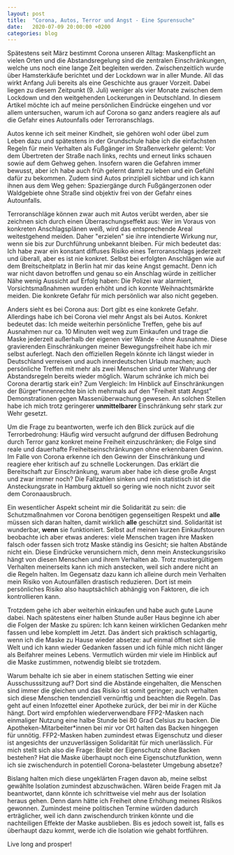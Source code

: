 ```yaml
---
layout: post
title:  "Corona, Autos, Terror und Angst - Eine Spurensuche"
date:   2020-07-09 20:00:00 +0200
categories: blog
---
```


Spätestens seit März bestimmt Corona unseren Alltag: Maskenpflicht an vielen Orten und die Abstandsregelung sind die
zentralen Einschränkungen, welche uns noch eine lange Zeit begleiten werden. Zwischenzeitlich wurde über Hamsterkäufe
berichtet und der Lockdown war in aller Munde. All das wirkt Anfang Juli bereits als eine Geschichte aus grauer Vorzeit.
Dabei liegen zu diesem Zeitpunkt (9. Juli) weniger als vier Monate zwischen dem Lockdown und den weitgehenden Lockerungen in 
Deutschland. In diesem Artikel möchte ich auf meine persönlichen Eindrücke eingehen und vor allem untersuchen, warum
ich auf Corona so ganz anders reagiere als auf die Gefahr eines Autounfalls oder Terroranschlags.

Autos kenne ich seit meiner Kindheit, sie gehören wohl oder übel zum Leben dazu und spätestens in der Grundschule habe ich
die einfachsten Regeln für mein Verhalten als Fußgänger im Straßenverkehr gelernt: Vor dem Übertreten der Straße nach
links, rechts und erneut links schauen sowie auf dem Gehweg gehen. Insofern waren die Gefahren immer bewusst, aber
ich habe auch früh gelernt damit zu leben und ein Gefühl dafür zu bekommen. Zudem sind Autos prinzipiell sichtbar
und ich kann ihnen aus dem Weg gehen: Spaziergänge durch Fußgängerzonen oder Waldgebiete ohne Straße sind objektiv
frei von der Gefahr eines Autounfalls.

Terroranschläge können zwar auch mit Autos verübt werden, aber sie zeichnen sich durch einen Überraschungseffekt aus:
Wer im Voraus von konkreten Anschlagsplänen weiß, wird das entsprechende Areal weitestgehend meiden. Daher "erzielen"
sie ihre intendierte Wirkung nur, wenn sie bis zur Durchführung unbekannt bleiben. Für mich bedeutet das: Ich habe
zwar ein konstant diffuses Risiko eines Terroranschlags jederzeit und überall, aber es ist nie konkret. Selbst bei
erfolgten Anschlägen wie auf dem Breitscheitplatz in Berlin hat mir das keine Angst gemacht. Denn ich war nicht davon
betroffen und genau so ein Anschlag würde in zeitlicher Nähe wenig Aussicht auf Erfolg haben: Die Polizei war alarmiert,
Vorsichtsmaßnahmen wurden erhöht und ich konnte Weihnachtsmärkte meiden. Die konkrete Gefahr für mich persönlich war
also nicht gegeben.

Anders sieht es bei Corona aus: Dort gibt es eine konkrete Gefahr. Allerdings habe ich bei Corona viel mehr Angst
als bei Autos. Konkret bedeutet das: Ich meide weiterhin persönliche Treffen, gehe bis auf Ausnahmen nur ca. 10 Minuten
weit weg zum Einkaufen und trage die Maske jederzeit außerhalb der eigenen vier Wände - ohne Ausnahme. Diese gravierenden
Einschränkungen meiner Bewegungsfreiheit habe ich mir selbst auferlegt. Nach den offiziellen Regeln könnte ich längst
wieder in Deutschland verreisen und auch innerdeutschen Urlaub machen; auch persönliche Treffen mit mehr als zwei
Menschen sind unter Wahrung der Abstandsregeln bereits wieder möglich. Warum schränke ich mich bei Corona derartig
stark ein? Zum Vergleich: Im Hinblick auf Einschränkungen der Bürger*innenrechte bin ich mehrmals auf den "Freiheit statt Angst"
Demonstrationen gegen Massenüberwachung gewesen. An solchen Stellen habe ich mich trotz geringerer **unmittelbarer**
Einschränkung sehr stark zur Wehr gesetzt. 

Um die Frage zu beantworten, werfe ich den Blick zurück auf die Terrorbedrohung: Häufig wird versucht aufgrund der diffusen 
Bedrohung durch Terror ganz konkret meine Freiheit einzuschränken; die Folge sind reale und dauerhafte Freiheitseinschränkungen 
ohne erkennbaren Gewinn. Im Falle von Corona erkenne ich den Gewinn der Einschränkung und reagiere eher kritisch auf zu 
schnelle Lockerungen. Das erklärt die Bereitschaft zur Einschränkung, warum aber habe ich diese große Angst und zwar
immer noch? Die Fallzahlen sinken und rein statistisch ist die Ansteckungsrate in Hamburg aktuell so gering wie noch nicht
zuvor seit dem Coronaausbruch. 

Ein wesentlicher Aspekt scheint mir die Solidarität zu sein: die Schutzmaßnahmen vor Corona benötigen gegenseitigen
Respekt und **alle** müssen sich daran halten, damit wirklich **alle** geschützt sind. Solidarität ist wunderbar, 
**wenn** sie funktioniert. Selbst auf meinen kurzen Einkaufstouren beobachte ich aber etwas anderes: viele Menschen 
tragen ihre Masken falsch oder fassen sich
trotz Maske ständig ins Gesicht; sie halten Abstände nicht ein. Diese Eindrücke verunsichern mich, denn mein Ansteckungsrisiko
hängt von diesen Menschen und ihrem Verhalten ab. Trotz mustergültigem Verhalten meinerseits kann ich mich anstecken,
weil sich andere nicht an die Regeln halten. Im Gegensatz dazu kann ich alleine durch mein Verhalten mein Risiko von 
Autounfällen drastisch reduzieren. Dort ist mein persönliches Risiko also hauptsächlich abhängig von Faktoren, die ich 
kontrollieren kann. 
 
Trotzdem gehe ich aber weiterhin einkaufen und habe auch gute Laune dabei. Nach spätestens einer halben Stunde außer
Haus beginne ich aber die Folgen der Maske zu spüren: Ich kann keinen wirklichen Gedanken mehr fassen und lebe
komplett im Jetzt. Das ändert sich praktisch schlagartig, wenn ich die Maske zu Hause wieder absetze: auf einmal
öffnet sich die Welt und ich kann wieder Gedanken fassen und ich fühle mich nicht länger als Beifahrer meines Lebens.
Vermutlich würden mir viele im Hinblick auf die Maske zustimmen, notwendig bleibt sie trotzdem. 

Warum behalte ich sie aber in einem statischen Setting wie einer Ausschusssitzung auf? Dort sind die Abstände eingehalten,
die Menschen sind immer die gleichen und das Risiko ist somit geringer; auch verhalten sich diese Menschen tendenziell
vernünftig und beachten die Regeln. Das geht auf einen Infozettel einer Apotheke zurück, der bei mir in der Küche hängt.
Dort wird empfohlen wiederverwendbare FFP2-Masken nach einmaliger Nutzung eine halbe Stunde bei 80 Grad Celsius zu
backen. Die Apotheken-Mitarbeiter*innen bei mir vor Ort halten das Backen hingegen für unnötig. 
FFP2-Masken haben zumindest etwas Eigenschutz und dieser ist angesichts der unzuverlässigen Solidarität für
mich unerlässlich. Für mich stellt sich also die Frage: Bleibt der Eigenschutz ohne Backen bestehen? Hat die Maske
überhaupt noch eine Eigenschutzfunktion, wenn ich sie zwischendurch in potentiell Corona-belasteter Umgebung absetze?

Bislang halten mich diese ungeklärten Fragen davon ab, meine selbst gewählte Isolation zumindest abzuschwächen.
Wären beide Fragen mit Ja beantwortet, dann könnte ich schrittweise viel mehr aus der Isolation heraus gehen. Denn dann
hätte ich Freiheit ohne Erhöhung meines Risikos gewonnen. Zumindest meine politischen Termine würden dadurch erträglicher,
weil ich dann zwischendurch trinken könnte und die nachteiligen Effekte der Maske ausblieben. Bis es jedoch soweit ist,
falls es überhaupt dazu kommt, werde ich die Isolation wie gehabt fortführen. 

Live long and prosper!
